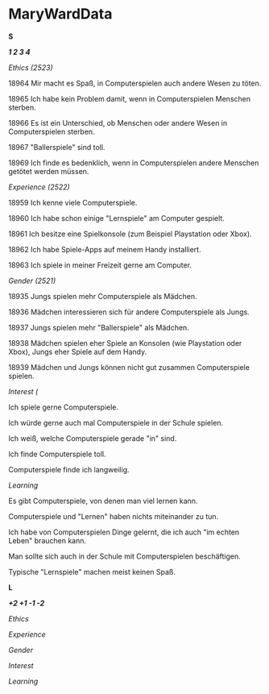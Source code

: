 # MaryWardData

**S**

***1 2 3 4***

*Ethics (2523)*

18964
Mir macht es Spaß, in Computerspielen auch andere Wesen zu töten.

18965
Ich habe kein Problem damit, wenn in Computerspielen Menschen sterben.

18966
Es ist ein Unterschied, ob Menschen oder andere Wesen in Computerspielen sterben.

18967
"Ballerspiele" sind toll.

18969
Ich finde es bedenklich, wenn in Computerspielen andere Menschen getötet werden müssen.


*Experience (2522)*

18959
Ich kenne viele Computerspiele.

18960
Ich habe schon einige "Lernspiele" am Computer gespielt.

18961
Ich besitze eine Spielkonsole (zum Beispiel Playstation oder Xbox).

18962
Ich habe Spiele-Apps auf meinem Handy installiert.

18963
Ich spiele in meiner Freizeit gerne am Computer.


*Gender (2521)*

18935
Jungs spielen mehr Computerspiele als Mädchen.

18936
Mädchen interessieren sich für andere Computerspiele als Jungs.

18937
Jungs spielen mehr "Ballerspiele" als Mädchen.

18938
Mädchen spielen eher Spiele an Konsolen (wie Playstation oder Xbox), Jungs eher Spiele auf dem Handy.

18939
Mädchen und Jungs können nicht gut zusammen Computerspiele spielen.


*Interest (*

Ich spiele gerne Computerspiele.

Ich würde gerne auch mal Computerspiele in der Schule spielen.

Ich weiß, welche Computerspiele gerade "in" sind.

Ich finde Computerspiele toll.

Computerspiele finde ich langweilig.


*Learning*

Es gibt Computerspiele, von denen man viel lernen kann.

Computerspiele und "Lernen" haben nichts miteinander zu tun.

Ich habe von Computerspielen Dinge gelernt, die ich auch "im echten Leben" brauchen kann.

Man sollte sich auch in der Schule mit Computerspielen beschäftigen.

Typische "Lernspiele" machen meist keinen Spaß.


**L**

***+2 +1 -1 -2***

*Ethics*


*Experience*


*Gender*


*Interest*


*Learning*




